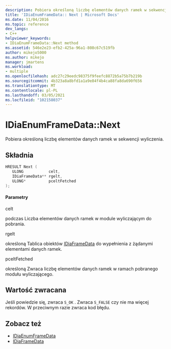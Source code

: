 ```yaml
---
description: Pobiera określoną liczbę elementów danych ramek w sekwencji wyliczenia.
title: 'IDiaEnumFrameData:: Next | Microsoft Docs'
ms.date: 11/04/2016
ms.topic: reference
dev_langs:
- C++
helpviewer_keywords:
- IDiaEnumFrameData::Next method
ms.assetid: 546e2e23-efb2-425a-96a1-808c67c519fb
author: mikejo5000
ms.author: mikejo
manager: jmartens
ms.workload:
- multiple
ms.openlocfilehash: adc27c29eedc98375f9feefc8872b5a75b7b219b
ms.sourcegitcommit: 4b323a8a8bfd1a1a9e84f4b4ca88fa8da690f656
ms.translationtype: MT
ms.contentlocale: pl-PL
ms.lasthandoff: 03/05/2021
ms.locfileid: "102158037"
---
```

# <a name="idiaenumframedatanext"></a>IDiaEnumFrameData::Next
Pobiera określoną liczbę elementów danych ramek w sekwencji wyliczenia.

## <a name="syntax"></a>Składnia

```C++
HRESULT Next ( 
   ULONG           celt,
   IDiaFrameData** rgelt,
   ULONG*          pceltFetched
);
```

#### <a name="parameters"></a>Parametry
 celt

podczas Liczba elementów danych ramek w module wyliczającym do pobrania.

 rgelt

określoną Tablica obiektów [IDiaFrameData](../../debugger/debug-interface-access/idiaframedata.md) do wypełnienia z żądanymi elementami danych ramek.

 pceltFetched

określoną Zwraca liczbę elementów danych ramek w ramach pobranego modułu wyliczającego.

## <a name="return-value"></a>Wartość zwracana
 Jeśli powiedzie się, zwraca `S_OK` . Zwraca `S_FALSE` czy nie ma więcej rekordów. W przeciwnym razie zwraca kod błędu.

## <a name="see-also"></a>Zobacz też
- [IDiaEnumFrameData](../../debugger/debug-interface-access/idiaenumframedata.md)
- [IDiaFrameData](../../debugger/debug-interface-access/idiaframedata.md)
